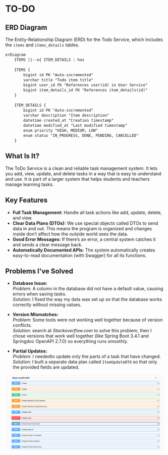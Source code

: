 # TO-DO

##  ERD Diagram
The Entity-Relationship Diagram (ERD) for the Todo Service, which includes the `items` and `items_details` tables.

```mermaid
erDiagram
    ITEMS ||--o{ ITEM_DETAILS : has

    ITEMS {
        bigint id PK "Auto-incremented"
        varchar title "Todo item title"
        bigint user_id FK "References user(id) in User Service"
        bigint item_details_id FK "References item_details(id)"
    }

    ITEM_DETAILS {
        bigint id PK "Auto-incremented"
        varchar description "Item description"
        datetime created_at "Creation timestamp"
        datetime modified_at "Last modified timestamp"
        enum priority "HIGH, MEDIUM, LOW"
        enum status "IN_PROGRESS, DONE, PENDING, CANCELLED"
    }

```


## What Is It?
The ToDo Service is a clean and reliable task management system. It lets you add, view, update, and delete tasks in a way that is easy to understand and use. It is part of a larger system that helps students and teachers manage learning tasks.


## Key Features
- **Full Task Management:** Handle all task actions like add, update, delete, and view.
- **Clear Data Plans (DTOs):** We use special objects called DTOs to send data in and out. This means the program is organized and changes inside don’t affect how the outside world sees the data.
- **Good Error Messages:** If there’s an error, a central system catches it and sends a clear message back.
- **Automatically Documented APIs:** The system automatically creates easy-to-read documentation (with Swagger) for all its functions.

## Problems I've Solved
- **Database Issue:**  
  *Problem:* A column in the database did not have a default value, causing errors when saving tasks.  
  *Solution:* I fixed the way my data was set up so that the database works correctly without missing values.

- **Version Mismatches:**  
  *Problem:* Some tools were not working well together because of version conflicts.  
  *Solution:* search at *Stackoverflow.com* to solve this problem, then I chose versions that work well together (like Spring Boot 3.4.1 and Springdoc OpenAPI 2.7.0) so everything runs smoothly.

- **Partial Updates:**  
  *Problem:* I neededto update only the parts of a task that have changed.  
  *Solution:* I built a separate data plan called `ItemUpdateDTO` so that only the provided fields are updated.

  
![Swagger UI Screenshot](https://github.com/Super-TODO/Todo-Service/blob/main/Swagger-ui.png)

